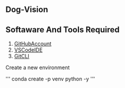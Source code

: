 ## Dog-Vision

## Softaware And Tools Required
1. [GitHubAccount](https://github.com/)
2. [VSCodeIDE](https://code.visualstudio.com/)
3. [GitCLI](https://git-scm.com/)

Create a new environment

'''
conda create -p venv python -y
'''
